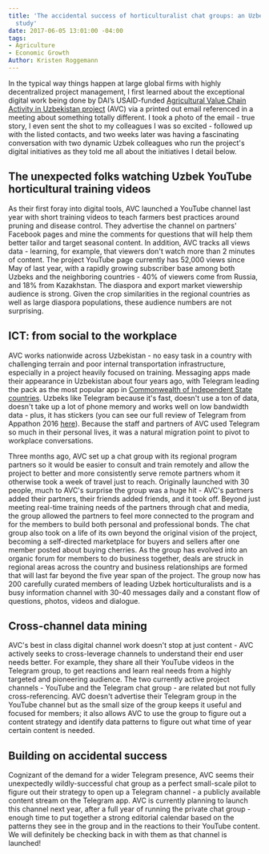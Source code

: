 ```yaml
---
title: 'The accidental success of horticulturalist chat groups: an Uzbek ICT4Ag case
  study'
date: 2017-06-05 13:01:00 -04:00
tags:
- Agriculture
- Economic Growth
Author: Kristen Roggemann
---
```


In the typical way things happen at large global firms with highly decentralized project management, I first learned about the exceptional digital work being done by DAI’s USAID-funded [Agricultural Value Chain Activity in Uzbekistan project](https://www.dai.com/our-work/projects/uzbekistan-usaid-agricultural-value-chain-activity-uzbekistan-uzbekistan-avc) (AVC) via a printed out email referenced in a meeting about something totally different.  I took a photo of the email - true story, I even sent the shot to my colleagues I was so excited - followed up with the listed contacts, and two weeks later was  having a fascinating conversation with two dynamic Uzbek colleagues who run the project's digital initiatives as they told me all about the initiatives I detail below.

## The unexpected folks watching Uzbek YouTube horticultural training videos

As their first foray into digital tools,  AVC launched a YouTube channel last year with short training videos to teach farmers best practices around pruning and disease control. They advertise the channel on partners' Facebook pages and mine the comments for questions that will help them better tailor and target seasonal content. In addition, AVC tracks all views data - learning, for example, that viewers don't watch more than 2 minutes of content. The project YouTube page currently has 52,000 views since May of last year, with a rapidly growing subscriber base among both Uzbeks and the neighboring countries - 40% of viewers come from Russia, and 18% from Kazakhstan. The diaspora and export market viewership audience is strong. Given the crop similarities in the regional countries as well as large diaspora populations, these audience numbers are not surprising.

## ICT: from social to the workplace

AVC works nationwide across Uzbekistan - no easy task in a country with challenging terrain and poor internal transportation infrastructure, especially in a project heavily focused on training.  Messaging apps made their appearance in Uzbekistan about four years ago, with Telegram leading the pack as the most popular app in [Commonwealth of Independent State countries](http://www.cisstat.com/eng/cis.htm). Uzbeks like Telegram because it's fast, doesn't use a ton of data, doesn't take up a lot of phone memory and works well on low bandwidth data - plus, it has stickers (you can see our full review of Telegram from Appathon 2016 [here](https://dai-global-digital.com/app-a-thon-2016-telegram-for-development.html)).  Because the staff and partners of AVC used Telegram so much in their personal lives, it was a natural migration point to pivot to workplace conversations.

Three months ago, AVC set up a chat group with its regional program partners so it would be easier to consult and train remotely and allow the project to better and more consistently serve remote partners whom it otherwise took a week of travel just to reach. Originally launched with 30 people, much to AVC's surprise the group was a huge hit - AVC's partners added their partners, their friends added friends, and it took off.  Beyond just meeting real-time training needs of the partners through chat and media, the group allowed the partners to feel more connected to the program and for the members to build both personal and professional bonds.  The chat group also took on a life of its own beyond the original vision of the project, becoming a self-directed marketplace for buyers and sellers after one member posted about buying cherries. As the group has evolved into an organic forum for members to do business together, deals are struck in regional areas across the country and business relationships are formed that will last far beyond the five year span of the project.  The group now has 200 carefully curated members of leading Uzbek horticulturalists and is a busy information channel with 30-40 messages daily and a constant flow of questions, photos, videos and dialogue.

## Cross-channel data mining

AVC's best in class digital channel work doesn't stop at just content - AVC actively seeks to cross-leverage channels to understand their end user needs better. For example, they share all their YouTube videos in the Telegram group, to get reactions and learn real needs from a highly targeted and pioneering audience.  The two currently active project channels - YouTube and the Telegram chat group - are related but not fully cross-referencing.  AVC doesn't advertise their Telegram group in the YouTube channel but as the small size of the group keeps it useful and focused for members; it also allows AVC to use the group to figure out a content strategy and identify data patterns to figure out what time of year certain content is needed.  

## Building on accidental success

Cognizant of the demand for a wider Telegram presence, AVC seems their unexpectedly wildly-successful chat group as a perfect small-scale pilot to figure out their strategy to open up a Telegram channel - a publicly available content stream on the Telegram app. AVC is currently planning to launch this channel next year, after a full year of running the private chat group - enough time to put together a strong editorial calendar based on the patterns they see in the group and in the reactions to their YouTube content. We will definitely be checking back in with them as that channel is launched!
